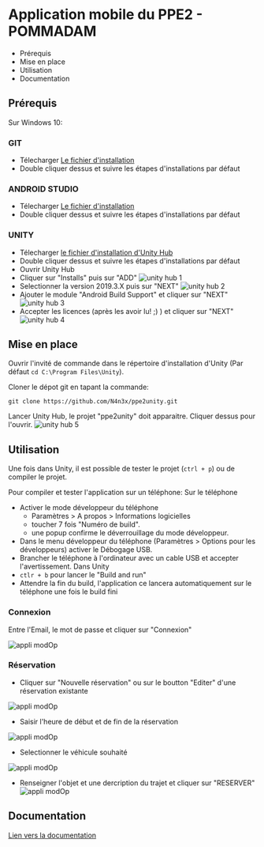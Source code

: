 # **Application mobile du PPE2 - POMMADAM**
* Prérequis
* Mise en place
* Utilisation
* Documentation

## Prérequis
Sur Windows 10:
### GIT
* Télecharger [Le fichier d'installation](https://git-scm.com/download/win)
* Double cliquer dessus et suivre les étapes d'installations par défaut
### ANDROID STUDIO
* Télecharger [Le fichier d'installation](https://developer.android.com/studio)
* Double cliquer dessus et suivre les étapes d'installations par défaut

### UNITY
* Télecharger [le fichier d'installation d'Unity Hub](https://store.unity.com/fr/download?ref=personal)
* Double cliquer dessus et suivre les étapes d'installations par défaut
* Ouvrir Unity Hub
* Cliquer sur "Installs" puis sur "ADD"
![unity hub 1](./doc/UnityHubInstall1.PNG)
* Selectionner la version 2019.3.X puis sur "NEXT"
![unity hub 2](./doc/UnityHubInstall2.PNG)
* Ajouter le module "Android Build Support" et cliquer sur "NEXT"
![unity hub 3](./doc/UnityHubInstall3.PNG)
* Accepter les licences (après les avoir lu! ;) ) et cliquer sur "NEXT"
![unity hub 4](./doc/UnityHubInstall4.PNG)
## Mise en place
Ouvrir l'invité de commande dans le répertoire d'installation d'Unity (Par défaut `cd C:\Program Files\Unity`).

Cloner le dépot git en tapant la commande:

    git clone https://github.com/N4n3x/ppe2unity.git

Lancer Unity Hub, le projet "ppe2unity" doit apparaitre.
Cliquer dessus pour l'ouvrir.
![unity hub 5](./doc/UnityHubInstall5.PNG)

## Utilisation
Une fois dans Unity, il est possible de tester le projet (`ctrl + p`) ou de compiler le projet.

Pour compiler et tester l'application sur un téléphone:
Sur le téléphone
* Activer le mode développeur du téléphone
    * Paramètres > A propos > Informations logicielles
    * toucher 7 fois "Numéro de build".
    * une popup confirme le déverrouillage du mode développeur.
* Dans le menu développeur du téléphone (Paramètres > Options pour les développeurs) activer le Débogage USB.
* Brancher le téléphone à l'ordinateur avec un cable USB et accepter l'avertissement.
Dans Unity
* `ctlr + b` pour lancer le "Build and run"
* Attendre la fin du build, l'application ce lancera automatiquement sur le téléphone une fois le build fini
### Connexion
Entre l'Email, le mot de passe et cliquer sur "Connexion"

![appli modOp](./doc/AppliUse1.PNG)
### Réservation
* Cliquer sur "Nouvelle réservation" ou sur le boutton "Editer" d'une réservation existante

![appli modOp](./doc/AppliUse2.PNG)
* Saisir l'heure de début et de fin de la réservation

![appli modOp](./doc/AppliUse3.PNG)
* Selectionner le véhicule souhaité

![appli modOp](./doc/AppliUse4.PNG)
* Renseigner l'objet et une dercription du trajet et cliquer sur "RESERVER"
![appli modOp](./doc/AppliUse5.PNG)
## Documentation
[Lien vers la documentation](http://alexandrehernandez.fr/portfolio/documentations/ppe2/index.html)